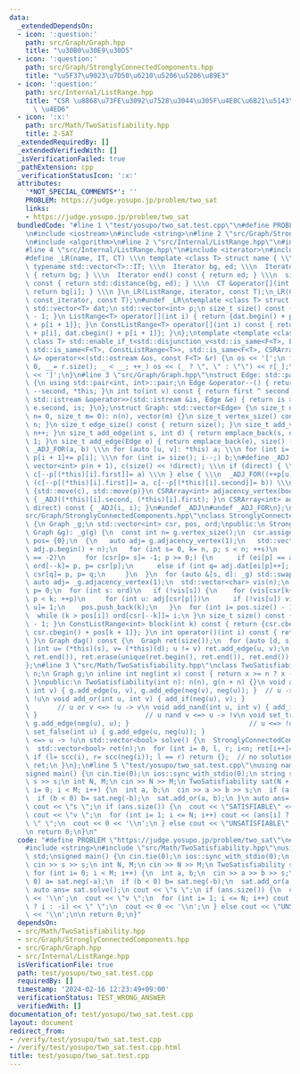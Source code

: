 ```yaml
---
data:
  _extendedDependsOn:
  - icon: ':question:'
    path: src/Graph/Graph.hpp
    title: "\u30B0\u30E9\u30D5"
  - icon: ':question:'
    path: src/Graph/StronglyConnectedComponents.hpp
    title: "\u5F37\u9023\u7D50\u6210\u5206\u5206\u89E3"
  - icon: ':question:'
    path: src/Internal/ListRange.hpp
    title: "CSR \u8868\u73FE\u3092\u7528\u3044\u305F\u4E8C\u6B21\u5143\u914D\u5217\
      \ \u4ED6"
  - icon: ':x:'
    path: src/Math/TwoSatisfiability.hpp
    title: 2-SAT
  _extendedRequiredBy: []
  _extendedVerifiedWith: []
  _isVerificationFailed: true
  _pathExtension: cpp
  _verificationStatusIcon: ':x:'
  attributes:
    '*NOT_SPECIAL_COMMENTS*': ''
    PROBLEM: https://judge.yosupo.jp/problem/two_sat
    links:
    - https://judge.yosupo.jp/problem/two_sat
  bundledCode: "#line 1 \"test/yosupo/two_sat.test.cpp\"\n#define PROBLEM \"https://judge.yosupo.jp/problem/two_sat\"\
    \n#include <iostream>\n#include <string>\n#line 2 \"src/Graph/StronglyConnectedComponents.hpp\"\
    \n#include <algorithm>\n#line 2 \"src/Internal/ListRange.hpp\"\n#include <vector>\n\
    #line 4 \"src/Internal/ListRange.hpp\"\n#include <iterator>\n#include <type_traits>\n\
    #define _LR(name, IT, CT) \\\n template <class T> struct name { \\\n  using Iterator=\
    \ typename std::vector<T>::IT; \\\n  Iterator bg, ed; \\\n  Iterator begin() const\
    \ { return bg; } \\\n  Iterator end() const { return ed; } \\\n  size_t size()\
    \ const { return std::distance(bg, ed); } \\\n  CT &operator[](int i) const {\
    \ return bg[i]; } \\\n }\n_LR(ListRange, iterator, const T);\n_LR(ConstListRange,\
    \ const_iterator, const T);\n#undef _LR\ntemplate <class T> struct CSRArray {\n\
    \ std::vector<T> dat;\n std::vector<int> p;\n size_t size() const { return p.size()\
    \ - 1; }\n ListRange<T> operator[](int i) { return {dat.begin() + p[i], dat.begin()\
    \ + p[i + 1]}; }\n ConstListRange<T> operator[](int i) const { return {dat.cbegin()\
    \ + p[i], dat.cbegin() + p[i + 1]}; }\n};\ntemplate <template <class> class F,\
    \ class T> std::enable_if_t<std::disjunction_v<std::is_same<F<T>, ListRange<T>>,\
    \ std::is_same<F<T>, ConstListRange<T>>, std::is_same<F<T>, CSRArray<T>>>, std::ostream\
    \ &> operator<<(std::ostream &os, const F<T> &r) {\n os << '[';\n for (int _=\
    \ 0, __= r.size(); _ < __; ++_) os << (_ ? \", \" : \"\") << r[_];\n return os\
    \ << ']';\n}\n#line 3 \"src/Graph/Graph.hpp\"\nstruct Edge: std::pair<int, int>\
    \ {\n using std::pair<int, int>::pair;\n Edge &operator--() { return --first,\
    \ --second, *this; }\n int to(int v) const { return first ^ second ^ v; }\n friend\
    \ std::istream &operator>>(std::istream &is, Edge &e) { return is >> e.first >>\
    \ e.second, is; }\n};\nstruct Graph: std::vector<Edge> {\n size_t n;\n Graph(size_t\
    \ n= 0, size_t m= 0): n(n), vector(m) {}\n size_t vertex_size() const { return\
    \ n; }\n size_t edge_size() const { return size(); }\n size_t add_vertex() { return\
    \ n++; }\n size_t add_edge(int s, int d) { return emplace_back(s, d), size() -\
    \ 1; }\n size_t add_edge(Edge e) { return emplace_back(e), size() - 1; }\n#define\
    \ _ADJ_FOR(a, b) \\\n for (auto [u, v]: *this) a; \\\n for (int i= 0; i < n; ++i)\
    \ p[i + 1]+= p[i]; \\\n for (int i= size(); i--;) b;\n#define _ADJ(a, b) \\\n\
    \ vector<int> p(n + 1), c(size() << !direct); \\\n if (direct) { \\\n  _ADJ_FOR(++p[u],\
    \ c[--p[(*this)[i].first]]= a) \\\n } else { \\\n  _ADJ_FOR((++p[u], ++p[v]),\
    \ (c[--p[(*this)[i].first]]= a, c[--p[(*this)[i].second]]= b)) \\\n } \\\n return\
    \ {std::move(c), std::move(p)}\n CSRArray<int> adjacency_vertex(bool direct) const\
    \ { _ADJ((*this)[i].second, (*this)[i].first); }\n CSRArray<int> adjacency_edge(bool\
    \ direct) const { _ADJ(i, i); }\n#undef _ADJ\n#undef _ADJ_FOR\n};\n#line 4 \"\
    src/Graph/StronglyConnectedComponents.hpp\"\nclass StronglyConnectedComponents\
    \ {\n Graph _g;\n std::vector<int> csr, pos, ord;\npublic:\n StronglyConnectedComponents(const\
    \ Graph &g): _g(g) {\n  const int n= g.vertex_size();\n  csr.assign(n, -2), ord.resize(n),\
    \ pos= {0};\n  {\n   auto adj= g.adjacency_vertex(1);\n   std::vector<int> ei(adj.p.begin(),\
    \ adj.p.begin() + n);\n   for (int s= 0, k= n, p; s < n; ++s)\n    if (csr[s]\
    \ == -2)\n     for (csr[p= s]= -1; p >= 0;) {\n      if (ei[p] == adj.p[p + 1])\
    \ ord[--k]= p, p= csr[p];\n      else if (int q= adj.dat[ei[p]++]; csr[q] == -2)\
    \ csr[q]= p, p= q;\n     }\n  }\n  for (auto &[s, d]: _g) std::swap(s, d);\n \
    \ auto adj= _g.adjacency_vertex(1);\n  std::vector<char> vis(n);\n  int k= 0,\
    \ p= 0;\n  for (int s: ord)\n   if (!vis[s]) {\n    for (vis[csr[k++]= s]= 1;\
    \ p < k; ++p)\n     for (int u: adj[csr[p]])\n      if (!vis[u]) vis[csr[k++]=\
    \ u]= 1;\n    pos.push_back(k);\n   }\n  for (int i= pos.size() - 1; i--;)\n \
    \  while (k > pos[i]) ord[csr[--k]]= i;\n }\n size_t size() const { return pos.size()\
    \ - 1; }\n ConstListRange<int> block(int k) const { return {csr.cbegin() + pos[k],\
    \ csr.cbegin() + pos[k + 1]}; }\n int operator()(int i) const { return ord[i];\
    \ }\n Graph dag() const {\n  Graph ret(size());\n  for (auto [d, s]: _g)\n   if\
    \ (int u= (*this)(s), v= (*this)(d); u != v) ret.add_edge(u, v);\n  return sort(ret.begin(),\
    \ ret.end()), ret.erase(unique(ret.begin(), ret.end()), ret.end()), ret;\n }\n\
    };\n#line 3 \"src/Math/TwoSatisfiability.hpp\"\nclass TwoSatisfiability {\n int\
    \ n;\n Graph g;\n inline int neg(int x) const { return x >= n ? x - n : x + n;\
    \ }\npublic:\n TwoSatisfiability(int n): n(n), g(n + n) {}\n void add_if(int u,\
    \ int v) { g.add_edge(u, v), g.add_edge(neg(v), neg(u)); }  // u -> v <=> !v ->\
    \ !u\n void add_or(int u, int v) { add_if(neg(u), v); }                      \
    \       // u or v <=> !u -> v\n void add_nand(int u, int v) { add_if(u, neg(v));\
    \ }                           // u nand v <=> u -> !v\n void set_true(int u) {\
    \ g.add_edge(neg(u), u); }                              // u <=> !u -> u\n void\
    \ set_false(int u) { g.add_edge(u, neg(u)); }                             // !u\
    \ <=> u -> !u\n std::vector<bool> solve() {\n  StronglyConnectedComponents scc(g);\n\
    \  std::vector<bool> ret(n);\n  for (int i= 0, l, r; i<n; ret[i++]= l> r)\n  \
    \ if (l= scc(i), r= scc(neg(i)); l == r) return {};  // no solution\n  return\
    \ ret;\n }\n};\n#line 5 \"test/yosupo/two_sat.test.cpp\"\nusing namespace std;\n\
    signed main() {\n cin.tie(0);\n ios::sync_with_stdio(0);\n string s;\n cin >>\
    \ s >> s;\n int N, M;\n cin >> N >> M;\n TwoSatisfiability sat(N + 1);\n for (int\
    \ i= 0; i < M; i++) {\n  int a, b;\n  cin >> a >> b >> s;\n  if (a < 0) a= sat.neg(-a);\n\
    \  if (b < 0) b= sat.neg(-b);\n  sat.add_or(a, b);\n }\n auto ans= sat.solve();\n\
    \ cout << \"s \";\n if (ans.size()) {\n  cout << \"SATISFIABLE\" << '\\n';\n \
    \ cout << \"v \";\n  for (int i= 1; i <= N; i++) cout << (ans[i] ? i : -i) <<\
    \ \" \";\n  cout << 0 << '\\n';\n } else cout << \"UNSATISFIABLE\" << '\\n';\n\
    \n return 0;\n}\n"
  code: "#define PROBLEM \"https://judge.yosupo.jp/problem/two_sat\"\n#include <iostream>\n\
    #include <string>\n#include \"src/Math/TwoSatisfiability.hpp\"\nusing namespace\
    \ std;\nsigned main() {\n cin.tie(0);\n ios::sync_with_stdio(0);\n string s;\n\
    \ cin >> s >> s;\n int N, M;\n cin >> N >> M;\n TwoSatisfiability sat(N + 1);\n\
    \ for (int i= 0; i < M; i++) {\n  int a, b;\n  cin >> a >> b >> s;\n  if (a <\
    \ 0) a= sat.neg(-a);\n  if (b < 0) b= sat.neg(-b);\n  sat.add_or(a, b);\n }\n\
    \ auto ans= sat.solve();\n cout << \"s \";\n if (ans.size()) {\n  cout << \"SATISFIABLE\"\
    \ << '\\n';\n  cout << \"v \";\n  for (int i= 1; i <= N; i++) cout << (ans[i]\
    \ ? i : -i) << \" \";\n  cout << 0 << '\\n';\n } else cout << \"UNSATISFIABLE\"\
    \ << '\\n';\n\n return 0;\n}"
  dependsOn:
  - src/Math/TwoSatisfiability.hpp
  - src/Graph/StronglyConnectedComponents.hpp
  - src/Graph/Graph.hpp
  - src/Internal/ListRange.hpp
  isVerificationFile: true
  path: test/yosupo/two_sat.test.cpp
  requiredBy: []
  timestamp: '2024-02-16 12:23:49+09:00'
  verificationStatus: TEST_WRONG_ANSWER
  verifiedWith: []
documentation_of: test/yosupo/two_sat.test.cpp
layout: document
redirect_from:
- /verify/test/yosupo/two_sat.test.cpp
- /verify/test/yosupo/two_sat.test.cpp.html
title: test/yosupo/two_sat.test.cpp
---
```

